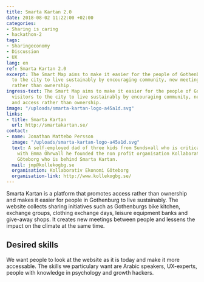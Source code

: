 ```yaml
---
title: Smarta Kartan 2.0
date: 2018-08-02 11:22:00 +02:00
categories:
- Sharing is caring
- hackathon-2
tags:
- Sharingeconomy
- Discussion
- UX
lang: en
ref: Smarta Kartan 2.0
excerpt: The Smart Map aims to make it easier for the people of Gothenburg and visitors
  to the city to live sustainably by encouraging community, new meetings and access
  rather than ownership.
ingress-text: The Smart Map aims to make it easier for the people of Gothenburg and
  visitors to the city to live sustainably by encouraging community, new meetings
  and access rather than ownership.
image: "/uploads/smarta-kartan-logo-a45a1d.svg"
links:
- title: Smarta Kartan
  url: http://smartakartan.se/
contact:
- name: Jonathan Mattebo Persson
  image: "/uploads/smarta-kartan-logo-a45a1d.svg"
  text: A self-employed dad of three kids from Sundsvall who is critical of consumption.  Together
    with Emma Öhrwall he founded the non profit organisation Kollaborativ Ekonomi
    Göteborg who is behind Smarta Kartan.
  mail: jmp@kollekogbg.se
  organisation: Kollaborativ Ekonomi Göteborg
  organisation-link: http://www.kollekogbg.se/
---
```


Smarta Kartan is a platform that promotes access rather than ownership and makes it easier for people in Gothenburg to live sustainably. The website collects sharing initiatives such as Gothenburgs bike kitchen, exchange groups, clothing exchange days, leisure equipment banks and give-away shops. It creates new meetings between people and lessens the impact on the climate at the same time.

## Desired skills
We want people to look at the website as it is today and make it more accessable. The skills we particulary want are Arabic speakers, UX-experts, people with knowledge in psychology and growth hackers.   